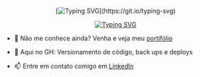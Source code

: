 <div align="center">

[![Typing SVG](https://readme-typing-svg.herokuapp.com/?color=1EA418FF&lines=Aplicações+em+nuvem;Node+JS,+TypeScript,+React...;)](https://git.io/typing-svg)

</div>

<div align="center">

[![Typing SVG](https://readme-typing-svg.herokuapp.com/?color=1EA418FF&lines=Acessíveis+de+qualquer+lugar?;JavaScript+web+app+to+your+business)](https://git.io/typing-svg)

</div>

- 👀 Não me conhece ainda? Venha e veja meu <a href="https://paulosuriani.github.io//"> portifólio </a>

- 🌱 Aqui no GH: Versionamento de código, back ups e deploys

- 📫 Entre em contato comigo em <a href="https://www.linkedin.com/in/paulo-vitor-moura-suriani-529683221/"> LinkedIn </a>



<!-- <div align="left">
<img height="180em" src="https://github-readme-stats.vercel.app/api/top-langs/?username=paulosuriani&layout=compact&langs_count=7&theme=dark" />
</div> -->
<!---
PauloSuriani/PauloSuriani is a ✨ special ✨ repository because its `README.md` (this file) appears on your GitHub profile.
You can click the Preview link to take a look at your changes.
--->
